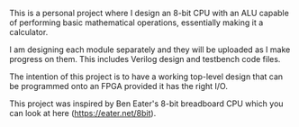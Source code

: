 This is a personal project where I design an 8-bit CPU with an ALU capable of performing basic mathematical operations, essentially making it a calculator.

I am designing each module separately and they will be uploaded as I make progress on them. This includes Verilog design and testbench code files.

The intention of this project is to have a working top-level design that can be programmed onto an FPGA provided it has the right I/O.

This project was inspired by Ben Eater's 8-bit breadboard CPU which you can look at here (https://eater.net/8bit).
